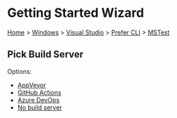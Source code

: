 # Getting Started Wizard

[Home](/docs/wiz/readme.md) > [Windows](Windows.md) > [Visual Studio](Windows_VisualStudio.md) > [Prefer CLI](Windows_VisualStudio_Cli.md) > [MSTest](Windows_VisualStudio_Cli_MSTest.md)

## Pick Build Server

Options:
 * [AppVeyor](Windows_VisualStudio_Cli_MSTest_AppVeyor.md)
 * [GitHub Actions](Windows_VisualStudio_Cli_MSTest_GitHubActions.md)
 * [Azure DevOps](Windows_VisualStudio_Cli_MSTest_AzureDevOps.md)
 * [No build server](Windows_VisualStudio_Cli_MSTest_None.md)
